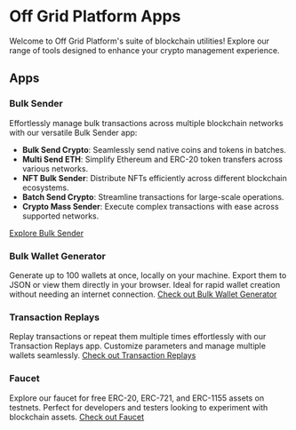 # Off Grid Platform Apps

Welcome to Off Grid Platform's suite of blockchain utilities! Explore our range of tools designed to enhance your crypto management experience.

## Apps

### Bulk Sender

Effortlessly manage bulk transactions across multiple blockchain networks with our versatile Bulk Sender app:

- **Bulk Send Crypto**: Seamlessly send native coins and tokens in batches.
- **Multi Send ETH**: Simplify Ethereum and ERC-20 token transfers across various networks.
- **NFT Bulk Sender**: Distribute NFTs efficiently across different blockchain ecosystems.
- **Batch Send Crypto**: Streamline transactions for large-scale operations.
- **Crypto Mass Sender**: Execute complex transactions with ease across supported networks.

[Explore Bulk Sender](https://.offgridplatform.com/apps/bulk-sender)

### Bulk Wallet Generator

Generate up to 100 wallets at once, locally on your machine. Export them to JSON or view them directly in your browser. Ideal for rapid wallet creation without needing an internet connection. [Check out Bulk Wallet Generator](https://.offgridplatform.com/apps/bulk-wallet-generator)

### Transaction Replays

Replay transactions or repeat them multiple times effortlessly with our Transaction Replays app. Customize parameters and manage multiple wallets seamlessly. [Check out Transaction Replays](https://.offgridplatform.com/apps/transaction-replays)

### Faucet

Explore our faucet for free ERC-20, ERC-721, and ERC-1155 assets on testnets. Perfect for developers and testers looking to experiment with blockchain assets. [Check out Faucet](https://.offgridplatform.com/apps/faucet)
